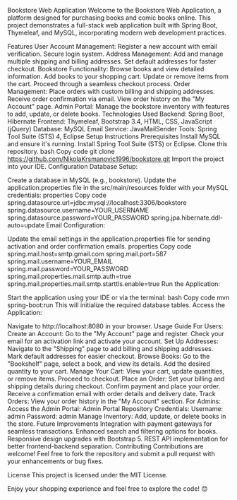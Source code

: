 Bookstore Web Application
Welcome to the Bookstore Web Application, a platform designed for purchasing books and comic books online. This project demonstrates a full-stack web application built with Spring Boot, Thymeleaf, and MySQL, incorporating modern web development practices.

Features
User Account Management:
Register a new account with email verification.
Secure login system.
Address Management:
Add and manage multiple shipping and billing addresses.
Set default addresses for faster checkout.
Bookstore Functionality:
Browse books and view detailed information.
Add books to your shopping cart.
Update or remove items from the cart.
Proceed through a seamless checkout process.
Order Management:
Place orders with custom billing and shipping addresses.
Receive order confirmation via email.
View order history on the "My Account" page.
Admin Portal:
Manage the bookstore inventory with features to add, update, or delete books.
Technologies Used
Backend: Spring Boot, Hibernate
Frontend: Thymeleaf, Bootstrap 3.4, HTML, CSS, JavaScript (jQuery)
Database: MySQL
Email Service: JavaMailSender
Tools: Spring Tool Suite (STS) 4, Eclipse
Setup Instructions
Prerequisites
Install MySQL and ensure it's running.
Install Spring Tool Suite (STS) or Eclipse.
Clone this repository.
bash
Copy code
git clone https://github.com/NikolaKrsmanovic1996/bookstore.git
Import the project into your IDE.
Configuration
Database Setup:

Create a database in MySQL (e.g., bookstore).
Update the application.properties file in the src/main/resources folder with your MySQL credentials:
properties
Copy code
spring.datasource.url=jdbc:mysql://localhost:3306/bookstore
spring.datasource.username=YOUR_USERNAME
spring.datasource.password=YOUR_PASSWORD
spring.jpa.hibernate.ddl-auto=update
Email Configuration:

Update the email settings in the application.properties file for sending activation and order confirmation emails.
properties
Copy code
spring.mail.host=smtp.gmail.com
spring.mail.port=587
spring.mail.username=YOUR_EMAIL
spring.mail.password=YOUR_PASSWORD
spring.mail.properties.mail.smtp.auth=true
spring.mail.properties.mail.smtp.starttls.enable=true
Run the Application:

Start the application using your IDE or via the terminal:
bash
Copy code
mvn spring-boot:run
This will initialize the required database tables.
Access the Application:

Navigate to http://localhost:8080 in your browser.
Usage Guide
For Users:
Create an Account:
Go to the "My Account" page and register.
Check your email for an activation link and activate your account.
Set Up Addresses:
Navigate to the "Shipping" page to add billing and shipping addresses.
Mark default addresses for easier checkout.
Browse Books:
Go to the "Bookshelf" page, select a book, and view its details.
Add the desired quantity to your cart.
Manage Your Cart:
View your cart, update quantities, or remove items.
Proceed to checkout.
Place an Order:
Set your billing and shipping details during checkout.
Confirm payment and place your order.
Receive a confirmation email with order details and delivery date.
Track Orders:
View your order history in the "My Account" section.
For Admins:
Access the Admin Portal:
Admin Portal Repository
Credentials:
Username: admin
Password: admin
Manage Inventory:
Add, update, or delete books in the store.
Future Improvements
Integration with payment gateways for seamless transactions.
Enhanced search and filtering options for books.
Responsive design upgrades with Bootstrap 5.
REST API implementation for better frontend-backend separation.
Contributing
Contributions are welcome! Feel free to fork the repository and submit a pull request with your enhancements or bug fixes.

License
This project is licensed under the MIT License.

Enjoy your shopping experience and feel free to explore the code! 😊
